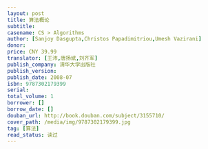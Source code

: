 ```yaml
---
layout: post
title: 算法概论
subtitle: 
casename: CS > Algorithms
author: [Sanjoy Dasgupta,Christos Papadimitriou,Umesh Vazirani]
donor: 
price: CNY 39.99
translator: [王沛,唐扬斌,刘齐军]
publish_company: 清华大学出版社
publish_version: 
publish_date: 2008-07
isbn: 9787302179399
serial: 
total_volume: 1
borrower: []
borrow_date: []
douban_url: http://book.douban.com/subject/3155710/
cover_path: /media/img/9787302179399.jpg
tag: [算法]
read_status: 读过
---
```

